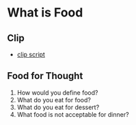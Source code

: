 # What is Food
## Clip
- [clip script](https://github.com/crazcalm/oral-english/blob/master/clips/what_is_food.md)

## Food for Thought
1. How would you define food?
2. What do you eat for food?
3. What do you eat for dessert?
4. What food is not acceptable for dinner?

